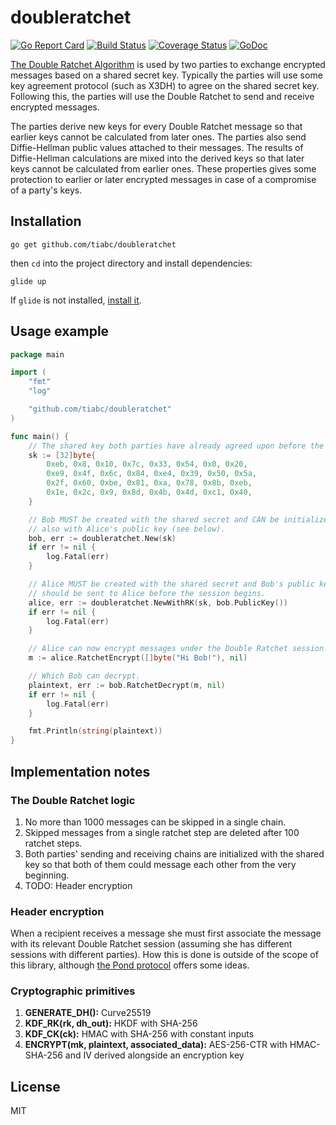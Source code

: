 # doubleratchet

[![Go Report Card](https://goreportcard.com/badge/github.com/tiabc/doubleratchet)](https://goreportcard.com/report/github.com/tiabc/doubleratchet)
[![Build Status](https://travis-ci.org/tiabc/doubleratchet.svg?branch=master)](https://travis-ci.org/tiabc/doubleratchet)
[![Coverage Status](https://coveralls.io/repos/github/tiabc/doubleratchet/badge.svg?branch=master)](https://coveralls.io/github/tiabc/doubleratchet?branch=master)
[![GoDoc](https://godoc.org/github.com/tiabc/doubleratchet?status.svg)](https://godoc.org/github.com/tiabc/doubleratchet)

[The Double Ratchet Algorithm](https://whispersystems.org/docs/specifications/doubleratchet) is used
by two parties to exchange encrypted messages based on a shared secret key. Typically the parties
will use some key agreement protocol (such as X3DH) to agree on the shared secret key.
Following this, the parties will use the Double Ratchet to send and receive encrypted messages.

The parties derive new keys for every Double Ratchet message so that earlier keys cannot be calculated
from later ones. The parties also send Diffie-Hellman public values attached to their messages.
The results of Diffie-Hellman calculations are mixed into the derived keys so that later keys cannot
be calculated from earlier ones. These properties gives some protection to earlier or later encrypted 
messages in case of a compromise of a party's keys.

## Installation

    go get github.com/tiabc/doubleratchet

then `cd` into the project directory and install dependencies:

    glide up
    
If `glide` is not installed, [install it](https://github.com/Masterminds/glide).

## Usage example

```go
package main

import (
	"fmt"
	"log"

	"github.com/tiabc/doubleratchet"
)

func main() {
	// The shared key both parties have already agreed upon before the communication.
	sk := [32]byte{
		0xeb, 0x8, 0x10, 0x7c, 0x33, 0x54, 0x0, 0x20,
		0xe9, 0x4f, 0x6c, 0x84, 0xe4, 0x39, 0x50, 0x5a,
		0x2f, 0x60, 0xbe, 0x81, 0xa, 0x78, 0x8b, 0xeb,
		0x1e, 0x2c, 0x9, 0x8d, 0x4b, 0x4d, 0xc1, 0x40,
	}

	// Bob MUST be created with the shared secret and CAN be initialized
	// also with Alice's public key (see below).
	bob, err := doubleratchet.New(sk)
	if err != nil {
		log.Fatal(err)
	}

	// Alice MUST be created with the shared secret and Bob's public key which
	// should be sent to Alice before the session begins.
	alice, err := doubleratchet.NewWithRK(sk, bob.PublicKey())
	if err != nil {
		log.Fatal(err)
	}

	// Alice can now encrypt messages under the Double Ratchet session.
	m := alice.RatchetEncrypt([]byte("Hi Bob!"), nil)

	// Which Bob can decrypt.
	plaintext, err := bob.RatchetDecrypt(m, nil)
	if err != nil {
		log.Fatal(err)
	}

	fmt.Println(string(plaintext))
}
```

## Implementation notes

### The Double Ratchet logic

1. No more than 1000 messages can be skipped in a single chain.
1. Skipped messages from a single ratchet step are deleted after 100 ratchet steps.
1. Both parties' sending and receiving chains are initialized with the shared key so that both
of them could message each other from the very beginning.
1. TODO: Header encryption

### Header encryption

When a recipient receives a message she must first associate the message with its relevant
Double Ratchet session (assuming she has different sessions with different parties).
How this is done is outside of the scope of this library, although [the Pond protocol](https://github.com/agl/pond) offers some
ideas.

### Cryptographic primitives 

1. **GENERATE_DH():** Curve25519
1. **KDF_RK(rk, dh_out):** HKDF with SHA-256
1. **KDF_CK(ck):** HMAC with SHA-256 with constant inputs
1. **ENCRYPT(mk, plaintext, associated_data):** AES-256-CTR with HMAC-SHA-256 and IV derived alongside an encryption key

## License

MIT
